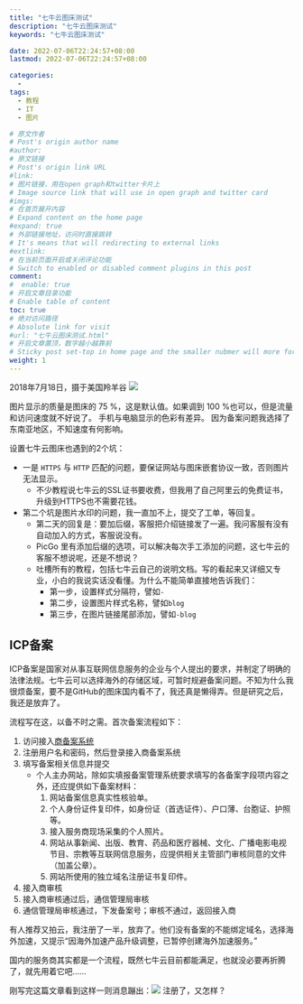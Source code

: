 ```yaml
---
title: "七牛云图床测试"
description: "七牛云图床测试"
keywords: "七牛云图床测试"

date: 2022-07-06T22:24:57+08:00
lastmod: 2022-07-06T22:24:57+08:00

categories:
  -
tags:
  - 教程
  - IT
  - 图片

# 原文作者
# Post's origin author name
#author:
# 原文链接
# Post's origin link URL
#link:
# 图片链接，用在open graph和twitter卡片上
# Image source link that will use in open graph and twitter card
#imgs:
# 在首页展开内容
# Expand content on the home page
#expand: true
# 外部链接地址，访问时直接跳转
# It's means that will redirecting to external links
#extlink:
# 在当前页面开启或关闭评论功能
# Switch to enabled or disabled comment plugins in this post
comment:
#  enable: true
# 开启文章目录功能
# Enable table of content
toc: true
# 绝对访问路径
# Absolute link for visit
#url: "七牛云图床测试.html"
# 开启文章置顶，数字越小越靠前
# Sticky post set-top in home page and the smaller nubmer will more forward.
weight: 1
---
```

2018年7月18日，摄于美国羚羊谷
![](http://blog.happy2008.top/20220707005401.png-blog)

图片显示的质量是图床的 75 %，这是默认值。如果调到 100 %也可以，但是流量和访问速度就不好说了。
手机与电脑显示的色彩有差异。
因为备案问题我选择了东南亚地区，不知速度有何影响。

<!--more-->

设置七牛云图床也遇到的2个坑：
- 一是 `HTTPS` 与 `HTTP` 匹配的问题，要保证网站与图床嵌套协议一致，否则图片无法显示。
	- 不少教程说七牛云的SSL证书要收费，但我用了自己阿里云的免费证书，升级到HTTPS也不需要花钱。
- 第二个坑是图片水印的问题，我一直加不上，提交了工单，等回复。
	- 第二天的回复是：要加后缀，客服把介绍链接发了一遍。我问客服有没有自动加入的方式，客服说没有。
	- PicGo 里有添加后缀的选项，可以解决每次手工添加的问题，这七牛云的客服不想说呢，还是不想说？
	- 吐槽所有的教程，包括七牛云自己的说明文档。写的看起来又详细又专业，小白的我说实话没看懂。为什么不能简单直接地告诉我们：
		- 第一步，设置样式分隔符，譬如`-`
		- 第二步，设置图片样式名称，譬如`blog`
		- 第三步，在图片链接尾部添加，譬如`-blog`

## ICP备案
ICP备案是国家对从事互联网信息服务的企业与个人提出的要求，并制定了明确的法律法规。七牛云可以选择海外的存储区域，可暂时规避备案问题。不知为什么我很烦备案，要不是GitHub的图床国内看不了，我还真是懒得弄。但是研究之后，我还是放弃了。

流程写在这，以备不时之需。首次备案流程如下：
1. 访问接入[商备案系统](https://beian.miit.gov.cn/#/Integrated/index)
2. 注册用户名和密码，然后登录接入商备案系统
3. 填写备案相关信息并提交
	- 个人主办网站，除如实填报备案管理系统要求填写的各备案字段项内容之外，还应提供如下备案材料：  
		1. 网站备案信息真实性核验单。  
		2. 个人身份证件复印件，如身份证（首选证件）、户口薄、台胞证、护照等。  
		3. 接入服务商现场采集的个人照片。  
		4. 网站从事新闻、出版、教育、药品和医疗器械、文化、广播电影电视节目、宗教等互联网信息服务，应提供相关主管部门审核同意的文件（加盖公章）。  
		5. 网站所使用的独立域名注册证书复印件。
4. 接入商审核
5. 接入商审核通过后，通信管理局审核
6. 通信管理局审核通过，下发备案号；审核不通过，返回接入商

有人推荐又拍云，我注册了一半，放弃了。他们没有备案的不能绑定域名，选择海外加速，又提示“因海外加速产品升级调整，已暂停创建海外加速服务。”

国内的服务商其实都是一个流程，既然七牛云目前都能满足，也就没必要再折腾了，就先用着它吧……


刚写完这篇文章看到这样一则消息蹦出：![](http://blog.happy2008.top/20220707122547.png-blog)
注册了，又怎样？